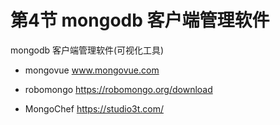 # 第4节 mongodb 客户端管理软件

mongodb 客户端管理软件(可视化工具)

* mongovue
www.mongovue.com

* robomongo 
https://robomongo.org/download

* MongoChef
https://studio3t.com/
